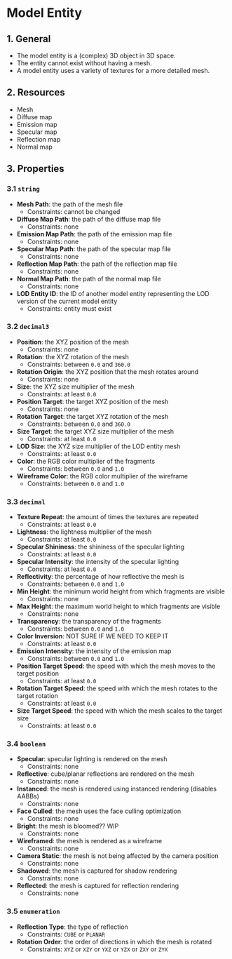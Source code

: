 # Model Entity

## 1. General

- The model entity is a (complex) 3D object in 3D space.
- The entity cannot exist without having a mesh.
- A model entity uses a variety of textures for a more detailed mesh.

## 2. Resources

- Mesh
- Diffuse map
- Emission map
- Specular map
- Reflection map
- Normal map

## 3. Properties

### 3.1 `string`

- **Mesh Path**: the path of the mesh file
  - Constraints: cannot be changed
- **Diffuse Map Path**: the path of the diffuse map file
  - Constraints: none
- **Emission Map Path**: the path of the emission map file
  - Constraints: none
- **Specular Map Path**: the path of the specular map file
  - Constraints: none
- **Reflection Map Path**: the path of the reflection map file
  - Constraints: none
- **Normal Map Path**: the path of the normal map file
  - Constraints: none
- **LOD Entity ID**: the ID of another model entity representing the LOD version of the current model entity
  - Constraints: entity must exist

### 3.2 `decimal3`

- **Position**: the XYZ position of the mesh
  - Constraints: none
- **Rotation**: the XYZ rotation of the mesh
  - Constraints: between `0.0` and `360.0`
- **Rotation Origin**: the XYZ position that the mesh rotates around
  - Constraints: none
- **Size**: the XYZ size multiplier of the mesh
  - Constraints: at least `0.0`
- **Position Target**: the target XYZ position of the mesh
  - Constraints: none
- **Rotation Target**: the target XYZ rotation of the mesh
  - Constraints: between `0.0` and `360.0`
- **Size Target**: the target XYZ size multiplier of the mesh
  - Constraints: at least `0.0`
- **LOD Size**: the XYZ size multiplier of the LOD entity mesh
  - Constraints: at least `0.0`
- **Color**: the RGB color multiplier of the fragments
  - Constraints: between `0.0` and `1.0`
- **Wireframe Color**: the RGB color multiplier of the wireframe
  - Constraints: between `0.0` and `1.0`

### 3.3 `decimal`

- **Texture Repeat**: the amount of times the textures are repeated
  - Constraints: at least `0.0`
- **Lightness**: the lightness multiplier of the mesh
  - Constraints: at least `0.0`
- **Specular Shininess**: the shininess of the specular lighting
  - Constraints: at least `0.0`
- **Specular Intensity**: the intensity of the specular lighting
  - Constraints: at least `0.0`
- **Reflectivity**: the percentage of how reflective the mesh is
  - Constraints: between `0.0` and `1.0`
- **Min Height**: the minimum world height from which fragments are visible
  - Constraints: none
- **Max Height**: the maximum world height to which fragments are visible
  - Constraints: none
- **Transparency**: the transparency of the fragments
  - Constraints: between `0.0` and `1.0`
- **Color Inversion**: NOT SURE IF WE NEED TO KEEP IT
  - Constraints: at least `0.0`
- **Emission Intensity**: the intensity of the emission map
  - Constraints: between `0.0` and `1.0`
- **Position Target Speed**: the speed with which the mesh moves to the target position
  - Constraints: at least `0.0`
- **Rotation Target Speed**: the speed with which the mesh rotates to the target rotation
  - Constraints: at least `0.0`
- **Size Target Speed**: the speed with which the mesh scales to the target size
  - Constraints: at least `0.0`

### 3.4 `boolean`

- **Specular**: specular lighting is rendered on the mesh
  - Constraints: none
- **Reflective**: cube/planar reflections are rendered on the mesh
  - Constraints: none
- **Instanced**: the mesh is rendered using instanced rendering (disables AABBs)
  - Constraints: none
- **Face Culled**: the mesh uses the face culling optimization
  - Constraints: none
- **Bright**: the mesh is bloomed?? WIP
  - Constraints: none
- **Wireframed**: the mesh is rendered as a wireframe
  - Constraints: none
- **Camera Static**: the mesh is not being affected by the camera position
  - Constraints: none
- **Shadowed**: the mesh is captured for shadow rendering
  - Constraints: none
- **Reflected**: the mesh is captured for reflection rendering
  - Constraints: none

### 3.5 `enumeration`

- **Reflection Type**: the type of reflection
  - Constraints: `CUBE` or `PLANAR`
- **Rotation Order**: the order of directions in which the mesh is rotated
  - Constraints: `XYZ` or `XZY` or `YXZ` or `YZX` or `ZXY` or `ZYX`
